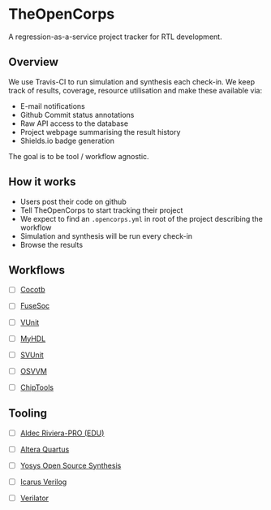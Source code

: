 TheOpenCorps
============

A regression-as-a-service project tracker for RTL development.


Overview
--------

We use Travis-CI to run simulation and synthesis each check-in.  We
keep track of results, coverage, resource utilisation and make these
available via:

* E-mail notifications
* Github Commit status annotations
* Raw API access to the database
* Project webpage summarising the result history
* Shields.io badge generation

The goal is to be tool / workflow agnostic.

How it works
------------

* Users post their code on github
* Tell TheOpenCorps to start tracking their project
* We expect to find an `.opencorps.yml` in root of the project describing the workflow
* Simulation and synthesis will be run every check-in
* Browse the results


Workflows
---------

* [ ] [Cocotb](https://github.com/potentialventures/cocotb)
* [ ] [FuseSoc](https://github.com/olofk/fusesoc)
* [ ] [VUnit](https://github.com/VUnit/vunit)
* [ ] [MyHDL](http://www.myhdl.org/)
* [ ] [SVUnit](http://www.agilesoc.com/open-source-projects/svunit/)
* [ ] [OSVVM](http://osvvm.org/)
* [ ] [ChipTools](https://github.com/pabennett/chiptools)


Tooling
-------

* [ ] [Aldec Riviera-PRO (EDU)](https://www.aldec.com/en/products/functional_verification/riviera-pro)
* [ ] [Altera Quartus](https://www.altera.com)
* [ ] [Yosys Open Source Synthesis](http://www.clifford.at/yosys/)
* [ ] [Icarus Verilog](http://iverilog.icarus.com/)
* [ ] [Verilator](http://www.veripool.org/wiki/verilator)


